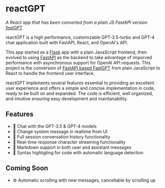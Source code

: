 # reactGPT
*A React app that has been converted from a plain JS FastAPI version [fastGPT](https://github.com/AVGVSTVS96/FastGPT)*

reactGPT is a high performance, customizable GPT-3.5-turbo and GPT-4 chat application built with FastAPI, React, and OpenAI's API. 

This app started as a [Flask](https://github.com/AVGVSTVS96/flaskGPT) app with a plain JavaScript frontend, then evolved to using [FastAPI](https://github.com/AVGVSTVS96/FastGPT) as the backend to take advantage of imporved performance with asynchronous support for OpenAI API requests. This project is the conversion of [FastAPI based FastGPT](https://github.com/AVGVSTVS96/FastGPT) from plain JavaScript to React to handle the frontend user interface.

reactGPT implements several features essential to providing an excellent user experience and offers a simple and concise implementation in code, ready to be built on and expanded. The code is efficient, well organized, and intuitive ensuring easy development and maintanability.

## Features
- 🤖 Chat with the GPT-3.5 & GPT-4 models
- 🧰 Change system message in realtime from UI
- 📝 Full session conversation history functionality
- 💬 Real-time response character streaming functionality
- 🧩 Markdown support in both user and assistant messages
- 🎨 Syntax highligting for code with automatic language detection
## Coming Soon
- ⚙️ Automatic scrolling with new messages, cancellable by scrolling up 